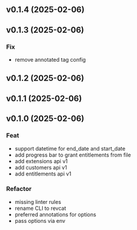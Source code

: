 ## v0.1.4 (2025-02-06)

## v0.1.3 (2025-02-06)

### Fix

- remove annotated tag config

## v0.1.2 (2025-02-06)

## v0.1.1 (2025-02-06)

## v0.1.0 (2025-02-06)

### Feat

- support datetime for end_date and start_date
- add progress bar to grant entitlements from file
- add extensions api v1
- add customers api v1
- add entitlements api v1

### Refactor

- missing linter rules
- rename CLI to revcat
- preferred annotations for options
- pass options via env
